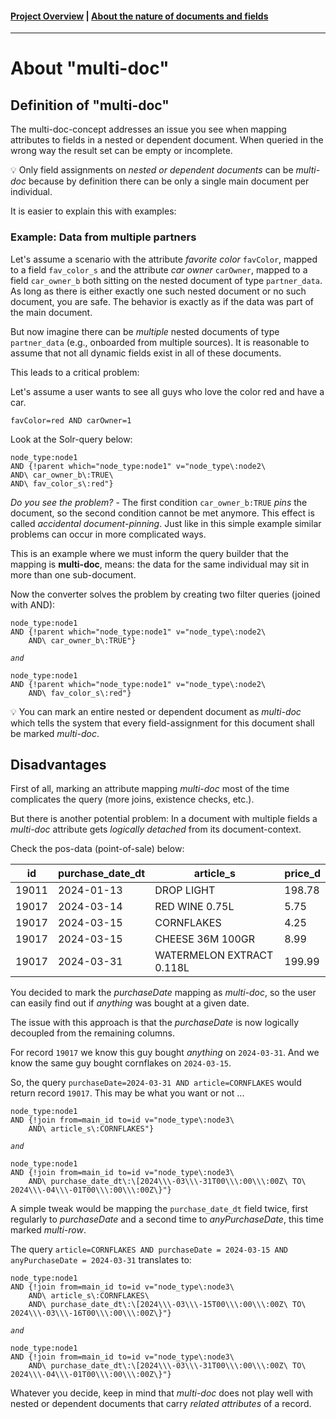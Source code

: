 #### [Project Overview](../README.md) | [About the nature of documents and fields](./document-field-nature.md)
----

# About "multi-doc"

## Definition of "multi-doc"

The multi-doc-concept addresses an issue you see when mapping attributes to fields in a nested or dependent document. When queried in the wrong way the result set can be empty or incomplete.

:bulb: Only field assignments on *nested or dependent documents* can be *multi-doc* because by definition there can be only a single main document per individual.

It is easier to explain this with examples:

### Example: Data from multiple partners

Let's assume a scenario with the attribute *favorite color* `favColor`, mapped to a field `fav_color_s` and the attribute *car owner* `carOwner`, mapped to a field `car_owner_b` both sitting on the nested document of type `partner_data`. As long as there is either exactly one such nested document or no such document, you are safe. The behavior is exactly as if the data was part of the main document.

But now imagine there can be *multiple* nested documents of type `partner_data` (e.g., onboarded from multiple sources). It is reasonable to assume that not all dynamic fields exist in all of these documents.

This leads to a critical problem:

Let's assume a user wants to see all guys who love the color red and have a car.

```
favColor=red AND carOwner=1
```

Look at the Solr-query below:

```
node_type:node1
AND {!parent which="node_type:node1" v="node_type\:node2\
AND\ car_owner_b\:TRUE\
AND\ fav_color_s\:red"}

```

*Do you see the problem?* - The first condition `car_owner_b:TRUE` *pins* the document, so the second condition cannot be met anymore. This effect is called *accidental document-pinning*. Just like in this simple example similar problems can occur in more complicated ways.

This is an example where we must inform the query builder that the mapping is **multi-doc**, means: the data for the same individual may sit in more than one sub-document.

Now the converter solves the problem by creating two filter queries (joined with AND):

```
node_type:node1
AND {!parent which="node_type:node1" v="node_type\:node2\
    AND\ car_owner_b\:TRUE"}
```
*`and`*
```
node_type:node1
AND {!parent which="node_type:node1" v="node_type\:node2\
    AND\ fav_color_s\:red"}
```

:bulb: You can mark an entire nested or dependent document as *multi-doc* which tells the system that every field-assignment for this document shall be marked *multi-doc*.

## Disadvantages

First of all, marking an attribute mapping *multi-doc* most of the time complicates the query (more joins, existence checks, etc.).

But there is another potential problem: In a document with multiple fields a *multi-doc* attribute gets *logically detached* from its document-context.

Check the pos-data (point-of-sale) below:

| id    | purchase_date_dt | article_s | price_d |
|-------|------------------|-----------|---------|
| 19011 | 2024-01-13 | DROP LIGHT | 198.78 |
| 19017 | 2024-03-14 | RED WINE 0.75L | 5.75 |
| 19017 | 2024-03-15 | CORNFLAKES | 4.25 |
| 19017 | 2024-03-15 | CHEESE 36M 100GR |8.99 |
| 19017 | 2024-03-31 | WATERMELON EXTRACT 0.118L |199.99 |

You decided to mark the *purchaseDate* mapping as *multi-doc*,
so the user can easily find out if *anything* was bought at a given date.

The issue with this approach is that the *purchaseDate* is now logically decoupled from the remaining columns.

For record `19017` we know this guy bought *anything* on `2024-03-31`. And we know the same guy bought cornflakes on `2024-03-15`.

So, the query `purchaseDate=2024-03-31 AND article=CORNFLAKES` would return record `19017`. This may be what you want or not ...

```
node_type:node1
AND {!join from=main_id to=id v="node_type\:node3\
    AND\ article_s\:CORNFLAKES"}
```
*`and`*
```
node_type:node1
AND {!join from=main_id to=id v="node_type\:node3\
    AND\ purchase_date_dt\:\[2024\\\-03\\\-31T00\\\:00\\\:00Z\ TO\ 2024\\\-04\\\-01T00\\\:00\\\:00Z\}"}
```

A simple tweak would be mapping the `purchase_date_dt` field twice, first regularly to *purchaseDate* and a second time to *anyPurchaseDate*, this time marked *multi-row*.

The query `article=CORNFLAKES AND purchaseDate = 2024-03-15 AND anyPurchaseDate = 2024-03-31` translates to:

```
node_type:node1
AND {!join from=main_id to=id v="node_type\:node3\
    AND\ article_s\:CORNFLAKES\
    AND\ purchase_date_dt\:\[2024\\\-03\\\-15T00\\\:00\\\:00Z\ TO\ 2024\\\-03\\\-16T00\\\:00\\\:00Z\}"}
```
*`and`*
```
node_type:node1
AND {!join from=main_id to=id v="node_type\:node3\
    AND\ purchase_date_dt\:\[2024\\\-03\\\-31T00\\\:00\\\:00Z\ TO\ 2024\\\-04\\\-01T00\\\:00\\\:00Z\}"}
```
Whatever you decide, keep in mind that *multi-doc* does not play well with nested or dependent documents that carry *related attributes* of a record. 

